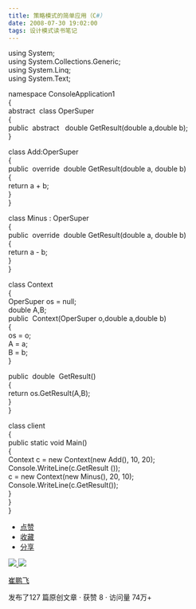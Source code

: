 ```yaml
---
title: 策略模式的简单应用（C#）
date: 2008-07-30 19:02:00
tags: 设计模式读书笔记
---
```

using System;  
using System.Collections.Generic;  
using System.Linq;  
using System.Text;

namespace ConsoleApplication1  
{  
abstract  class OperSuper  
{  
public  abstract   double GetResult(double a,double b);  
}

class Add:OperSuper  
{  
public  override  double GetResult(double a, double b)  
{  
return a + b;  
}  
}

class Minus : OperSuper  
{  
public  override  double GetResult(double a, double b)  
{  
return a - b;  
}  
}

class Context  
{  
OperSuper os = null;  
double A,B;  
public  Context(OperSuper o,double a,double b)  
{  
os = o;  
A = a;  
B = b;  
}

public  double  GetResult()  
{  
return os.GetResult(A,B);  
}  
}

class client  
{  
public static void Main()  
{  
Context c = new Context(new Add(), 10, 20);  
Console.WriteLine(c.GetResult ());  
c = new Context(new Minus(), 20, 10);  
Console.WriteLine(c.GetResult());  
}  
}  
}  

  * [ 点赞  ](javascript:;)
  * [ 收藏  ](javascript:;)
  * [ 分享 ](javascript:;)

[ ![](https://profile.csdnimg.cn/5/2/5/3_cuipengfei1)
![](https://g.csdnimg.cn/static/user-reg-year/1x/11.png)
](https://blog.csdn.net/cuipengfei1)

[ 崔鹏飞 ](https://blog.csdn.net/cuipengfei1)

发布了127 篇原创文章  ·  获赞 8  ·  访问量 74万+


